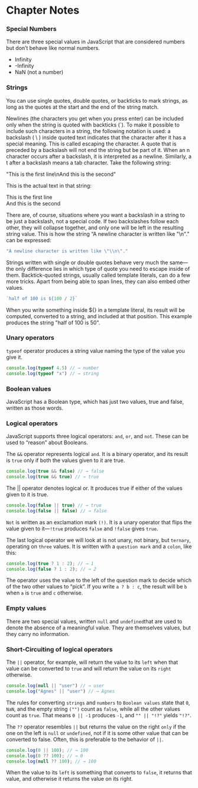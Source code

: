 # Chapter Notes

### Special Numbers
There are three special values in JavaScript that are considered numbers but don’t behave like normal numbers.
* Infinity
* -Infinity
* NaN (not a number)

### Strings
You can use single quotes, double quotes, or backticks to mark strings, as long as the quotes at the start and the end of the string match.

Newlines (the characters you get when you press enter) can be included only when the string is quoted with backticks (`). To make it possible to include such characters in a string, the following notation is used: a backslash ( \ ) inside quoted text indicates that the character after it has a special meaning. This is called escaping the character. A quote that is preceded by a backslash will not end the string but be part of it. When an n character occurs after a backslash, it is interpreted as a newline. Similarly, a t after a backslash means a tab character. Take the following string:

"This is the first line\nAnd this is the second"  

This is the actual text in that string:

This is the first line  
And this is the second

There are, of course, situations where you want a backslash in a string to be just a backslash, not a special code. If two backslashes follow each other, they will collapse together, and only one will be left in the resulting string value. This is how the string “A newline character is written like "\n".” can be expressed:

```javascript
"A newline character is written like \"\\n\"."
```

Strings written with single or double quotes behave very much the same—the only difference lies in which type of quote you need to escape inside of them. Backtick-quoted strings, usually called template literals, can do a few more tricks. Apart from being able to span lines, they can also embed other values.

```javascript
`half of 100 is ${100 / 2}`
```

When you write something inside ${} in a template literal, its result will be computed, converted to a string, and included at that position. This example produces the string "half of 100 is 50".

### Unary operators

`typeof` operator produces a string value naming the type of the value you give it.

```javascript
console.log(typeof 4.5) // → number
console.log(typeof "x") // → string
```

### Boolean values 
JavaScript has a Boolean type, which has just two values, true and false, written as those words.

### Logical operators
JavaScript supports three logical operators: `and`, `or`, and `not`. These can be used to “reason” about Booleans.

The `&&` operator represents logical `and`. It is a binary operator, and its result is `true` only if both the values given to it are true.

```javascript
console.log(true && false) // → false
console.log(true && true) // → true
```

The || operator denotes logical or. It produces true if either of the values given to it is true.

```javascript
console.log(false || true) // → true
console.log(false || false) // → false
```

`Not` is written as an exclamation mark `(!)`. It is a unary operator that flips the value given to it—`!true` produces `false` and `!false` gives `true`.

The last logical operator we will look at is not unary, not binary, but `ternary`, operating on `three` values. It is written with a `question mark` and a `colon`, like this:

```javascript
console.log(true ? 1 : 2); // → 1
console.log(false ? 1 : 2); // → 2
```

The operator uses the value to the left of the question mark to decide which of the two other values to “pick”. If you write `a ? b : c`, the result will be `b` when `a` is `true` and `c` otherwise.

### Empty values

There are two special values, written `null` and `undefined`that are used to denote the absence of a meaningful value. They are themselves values, but they carry no information.

### Short-Circuiting of logical operators

The `||` operator, for example, will return the value to its `left` when that value can be converted to `true` and will return the value on its `right` otherwise.

```javascript
console.log(null || "user") // → user
console.log("Agnes" || "user") // → Agnes
```
The rules for converting `strings` and `numbers` to `Boolean values` state that `0`, `NaN`, and the empty string `("")` count as `false`, while all the other values count as `true`. That means `0 || -1` produces `-1`, and `"" || "!?"` yields `"!?"`.

The `??` operator resembles `||` but returns the value on the right `only` if the one on the left is `null` or `undefined`, not if it is some other value that can be converted to false. Often, this is preferable to the behavior of `||`.

``` javascript
console.log(0 || 100); // → 100
console.log(0 ?? 100); // → 0
console.log(null ?? 100); // → 100
```

When the value to its `left` is something that converts to `false`, it returns that value, and otherwise it returns the value on its right.

